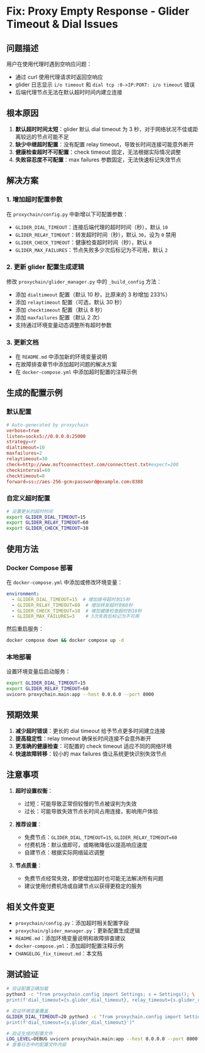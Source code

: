 # Fix: Proxy Empty Response - Glider Timeout & Dial Issues

## 问题描述

用户在使用代理时遇到空响应问题：
- 通过 curl 使用代理请求时返回空响应
- glider 日志显示 `i/o timeout` 和 `dial tcp :0->IP:PORT: i/o timeout` 错误
- 后端代理节点无法在默认超时时间内建立连接

## 根本原因

1. **默认超时时间太短**：glider 默认 dial timeout 为 3 秒，对于网络状况不佳或距离较远的节点可能不足
2. **缺少中继超时配置**：没有配置 relay timeout，导致长时间连接可能意外断开
3. **健康检查超时不可配置**：check timeout 固定，无法根据实际情况调整
4. **失败容忍度不可配置**：max failures 参数固定，无法快速标记失效节点

## 解决方案

### 1. 增加超时配置参数

在 `proxychain/config.py` 中新增以下可配置参数：

- `GLIDER_DIAL_TIMEOUT`：连接后端代理的超时时间（秒），默认 `10`
- `GLIDER_RELAY_TIMEOUT`：转发超时时间（秒），默认 `30`，设为 `0` 禁用
- `GLIDER_CHECK_TIMEOUT`：健康检查超时时间（秒），默认 `8`
- `GLIDER_MAX_FAILURES`：节点失败多少次后标记为不可用，默认 `2`

### 2. 更新 glider 配置生成逻辑

修改 `proxychain/glider_manager.py` 中的 `_build_config` 方法：
- 添加 `dialtimeout` 配置（默认 10 秒，比原来的 3 秒增加 233%）
- 添加 `relaytimeout` 配置（可选，默认 30 秒）
- 添加 `checktimeout` 配置（默认 8 秒）
- 添加 `maxfailures` 配置（默认 2 次）
- 支持通过环境变量动态调整所有超时参数

### 3. 更新文档

- 在 `README.md` 中添加新的环境变量说明
- 在故障排查章节中添加超时问题的解决方案
- 在 `docker-compose.yml` 中添加超时配置的注释示例

## 生成的配置示例

### 默认配置
```conf
# Auto-generated by proxychain
verbose=true
listen=socks5://0.0.0.0:25000
strategy=rr
dialtimeout=10
maxfailures=2
relaytimeout=30
check=http://www.msftconnecttest.com/connecttest.txt#expect=200
checkinterval=60
checktimeout=8
forward=ss://aes-256-gcm:password@example.com:8388
```

### 自定义超时配置
```bash
# 设置更长的超时时间
export GLIDER_DIAL_TIMEOUT=15
export GLIDER_RELAY_TIMEOUT=60
export GLIDER_CHECK_TIMEOUT=10
```

## 使用方法

### Docker Compose 部署

在 `docker-compose.yml` 中添加或修改环境变量：

```yaml
environment:
  - GLIDER_DIAL_TIMEOUT=15  # 增加拨号超时到15秒
  - GLIDER_RELAY_TIMEOUT=60  # 增加转发超时到60秒
  - GLIDER_CHECK_TIMEOUT=10  # 增加健康检查超时到10秒
  - GLIDER_MAX_FAILURES=3    # 3次失败后标记为不可用
```

然后重启服务：
```bash
docker compose down && docker compose up -d
```

### 本地部署

设置环境变量后启动服务：
```bash
export GLIDER_DIAL_TIMEOUT=15
export GLIDER_RELAY_TIMEOUT=60
uvicorn proxychain.main:app --host 0.0.0.0 --port 8000
```

## 预期效果

1. **减少超时错误**：更长的 dial timeout 给予节点更多时间建立连接
2. **提高稳定性**：relay timeout 确保长时间连接不会意外断开
3. **更准确的健康检查**：可配置的 check timeout 适应不同的网络环境
4. **快速故障转移**：较小的 max failures 值让系统更快识别失效节点

## 注意事项

1. **超时设置权衡**：
   - 过短：可能导致正常但较慢的节点被误判为失效
   - 过长：可能导致失效节点长时间占用连接，影响用户体验

2. **推荐设置**：
   - 免费节点：`GLIDER_DIAL_TIMEOUT=15`, `GLIDER_RELAY_TIMEOUT=60`
   - 付费机场：默认值即可，或略微降低以提高响应速度
   - 自建节点：根据实际网络延迟调整

3. **节点质量**：
   - 免费节点经常失效，即使增加超时也可能无法解决所有问题
   - 建议使用付费机场或自建节点以获得更稳定的服务

## 相关文件变更

- `proxychain/config.py`：添加超时相关配置字段
- `proxychain/glider_manager.py`：更新配置生成逻辑
- `README.md`：添加环境变量说明和故障排查建议
- `docker-compose.yml`：添加超时配置注释示例
- `CHANGELOG_fix_timeout.md`：本文档

## 测试验证

```bash
# 验证配置正确加载
python3 -c "from proxychain.config import Settings; s = Settings(); \
print(f'dial_timeout={s.glider_dial_timeout}, relay_timeout={s.glider_relay_timeout}')"

# 验证环境变量覆盖
GLIDER_DIAL_TIMEOUT=20 python3 -c "from proxychain.config import Settings; s = Settings(); \
print(f'dial_timeout={s.glider_dial_timeout}')"

# 验证生成的配置文件
LOG_LEVEL=DEBUG uvicorn proxychain.main:app --host 0.0.0.0 --port 8000
# 查看日志中的配置文件内容
```
